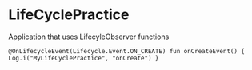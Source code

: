 # LifeCyclePractice


Application that uses LifecyleObserver functions


``@OnLifecycleEvent(Lifecycle.Event.ON_CREATE)
    fun onCreateEvent() {
        Log.i("MyLifeCyclePractice", "onCreate")
    }``

